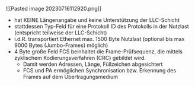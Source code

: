 ![[Pasted image 20230716112920.png]]
- hat KEINE Längenangabe und keine Unterstützung der LLC-Schicht
- stattdessen Typ-Feld für eine Protokoll ID des Protokolls in der Nutzlast (entspricht teilweise der LLC-Schicht)
- i.d.R. transportiert Ethernet max. 1500 Byte Nutzlast (optional bis max 9000 Bytes (Jumbo-Frames) möglich)
- 4 Byte große Feld FCS beinhaltet die Frame-Prüfsequenz, die mittels zyklischem Kodierungsverfahren (CRC) gebildet wird. 
	- Damit werden Adressen, Länge, Füllzeichen abgesichtert
	- FCS und PA ermöglichen Synchronisation bzw. Erkennung des Frames auf dem Übertragungsmedium